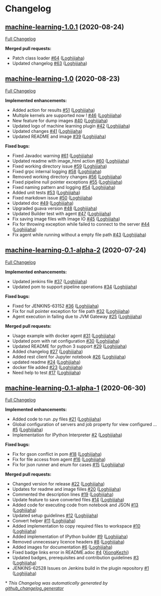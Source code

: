 # Changelog

## [machine-learning-1.0.1](https://github.com/jenkinsci/machine-learning-plugin/tree/machine-learning-1.0.1) (2020-08-24)

[Full Changelog](https://github.com/jenkinsci/machine-learning-plugin/compare/machine-learning-1.0...machine-learning-1.0.1)

**Merged pull requests:**

- Patch class loader [\#64](https://github.com/jenkinsci/machine-learning-plugin/pull/64) ([Loghijiaha](https://github.com/Loghijiaha))
- Updated changelog [\#63](https://github.com/jenkinsci/machine-learning-plugin/pull/63) ([Loghijiaha](https://github.com/Loghijiaha))

## [machine-learning-1.0](https://github.com/jenkinsci/machine-learning-plugin/tree/machine-learning-1.0) (2020-08-23)

[Full Changelog](https://github.com/jenkinsci/machine-learning-plugin/compare/machine-learning-0.1-alpha-2...machine-learning-1.0)

**Implemented enhancements:**

- Added action for results [\#51](https://github.com/jenkinsci/machine-learning-plugin/pull/51) ([Loghijiaha](https://github.com/Loghijiaha))
- Multiple kernels are supported now ! [\#46](https://github.com/jenkinsci/machine-learning-plugin/pull/46) ([Loghijiaha](https://github.com/Loghijiaha))
- New feature for dump images [\#40](https://github.com/jenkinsci/machine-learning-plugin/pull/40) ([Loghijiaha](https://github.com/Loghijiaha))
- Updated logo of machine learning plugin [\#42](https://github.com/jenkinsci/machine-learning-plugin/pull/42) ([Loghijiaha](https://github.com/Loghijiaha))
- Updated changes [\#41](https://github.com/jenkinsci/machine-learning-plugin/pull/41) ([Loghijiaha](https://github.com/Loghijiaha))
- Updated README and image [\#39](https://github.com/jenkinsci/machine-learning-plugin/pull/39) ([Loghijiaha](https://github.com/Loghijiaha))

**Fixed bugs:**

- Fixed Javadoc warning [\#61](https://github.com/jenkinsci/machine-learning-plugin/pull/61) ([Loghijiaha](https://github.com/Loghijiaha))
- Updated readme with image\_html action [\#60](https://github.com/jenkinsci/machine-learning-plugin/pull/60) ([Loghijiaha](https://github.com/Loghijiaha))
- Fixed working directory issue [\#59](https://github.com/jenkinsci/machine-learning-plugin/pull/59) ([Loghijiaha](https://github.com/Loghijiaha))
- Fixed grpc internal logging [\#58](https://github.com/jenkinsci/machine-learning-plugin/pull/58) ([Loghijiaha](https://github.com/Loghijiaha))
- Removed working directory changes [\#56](https://github.com/jenkinsci/machine-learning-plugin/pull/56) ([Loghijiaha](https://github.com/Loghijiaha))
- Fixed pipeline null pointer exceptions [\#55](https://github.com/jenkinsci/machine-learning-plugin/pull/55) ([Loghijiaha](https://github.com/Loghijiaha))
- Fixed naming pattern and logging [\#54](https://github.com/jenkinsci/machine-learning-plugin/pull/54) ([Loghijiaha](https://github.com/Loghijiaha))
- Added unit tests [\#53](https://github.com/jenkinsci/machine-learning-plugin/pull/53) ([Loghijiaha](https://github.com/Loghijiaha))
- Fixed markdown issue [\#50](https://github.com/jenkinsci/machine-learning-plugin/pull/50) ([Loghijiaha](https://github.com/Loghijiaha))
- Updated doc [\#49](https://github.com/jenkinsci/machine-learning-plugin/pull/49) ([Loghijiaha](https://github.com/Loghijiaha))
- Upgraded guava version [\#48](https://github.com/jenkinsci/machine-learning-plugin/pull/48) ([Loghijiaha](https://github.com/Loghijiaha))
- Updated Builder test with agent [\#47](https://github.com/jenkinsci/machine-learning-plugin/pull/47) ([Loghijiaha](https://github.com/Loghijiaha))
- Fix saving image files with Image IO [\#45](https://github.com/jenkinsci/machine-learning-plugin/pull/45) ([Loghijiaha](https://github.com/Loghijiaha))
- Fix for throwing exception while failed to connect to the server [\#44](https://github.com/jenkinsci/machine-learning-plugin/pull/44) ([Loghijiaha](https://github.com/Loghijiaha))
- Fix agent while running without a empty file path [\#43](https://github.com/jenkinsci/machine-learning-plugin/pull/43) ([Loghijiaha](https://github.com/Loghijiaha))

## [machine-learning-0.1-alpha-2](https://github.com/jenkinsci/machine-learning-plugin/tree/machine-learning-0.1-alpha-2) (2020-07-24)

[Full Changelog](https://github.com/jenkinsci/machine-learning-plugin/compare/machine-learning-0.1-alpha-1...machine-learning-0.1-alpha-2)

**Implemented enhancements:**

- Updated jenkins file [\#37](https://github.com/jenkinsci/machine-learning-plugin/pull/37) ([Loghijiaha](https://github.com/Loghijiaha))
- Updated pom to support pipeline operations [\#34](https://github.com/jenkinsci/machine-learning-plugin/pull/34) ([Loghijiaha](https://github.com/Loghijiaha))

**Fixed bugs:**

- Fixed for JENKINS-63152 [\#36](https://github.com/jenkinsci/machine-learning-plugin/pull/36) ([Loghijiaha](https://github.com/Loghijiaha))
- Fix for null pointer exception for file path [\#32](https://github.com/jenkinsci/machine-learning-plugin/pull/32) ([Loghijiaha](https://github.com/Loghijiaha))
- Agent execution in failing due to JVM Gateway  [\#25](https://github.com/jenkinsci/machine-learning-plugin/pull/25) ([Loghijiaha](https://github.com/Loghijiaha))

**Merged pull requests:**

- Usage example with docker agent [\#31](https://github.com/jenkinsci/machine-learning-plugin/pull/31) ([Loghijiaha](https://github.com/Loghijiaha))
- Updated pom with rat configuration [\#30](https://github.com/jenkinsci/machine-learning-plugin/pull/30) ([Loghijiaha](https://github.com/Loghijiaha))
- Updated README for python 3 support [\#29](https://github.com/jenkinsci/machine-learning-plugin/pull/29) ([Loghijiaha](https://github.com/Loghijiaha))
- Added changelog [\#27](https://github.com/jenkinsci/machine-learning-plugin/pull/27) ([Loghijiaha](https://github.com/Loghijiaha))
- Added rest client for Jupyter notebook [\#26](https://github.com/jenkinsci/machine-learning-plugin/pull/26) ([Loghijiaha](https://github.com/Loghijiaha))
- updated readme [\#24](https://github.com/jenkinsci/machine-learning-plugin/pull/24) ([Loghijiaha](https://github.com/Loghijiaha))
- docker file added [\#23](https://github.com/jenkinsci/machine-learning-plugin/pull/23) ([Loghijiaha](https://github.com/Loghijiaha))
- Need help to test [\#17](https://github.com/jenkinsci/machine-learning-plugin/pull/17) ([Loghijiaha](https://github.com/Loghijiaha))

## [machine-learning-0.1-alpha-1](https://github.com/jenkinsci/machine-learning-plugin/tree/machine-learning-0.1-alpha-1) (2020-06-30)

[Full Changelog](https://github.com/jenkinsci/machine-learning-plugin/compare/beda221c2ee7219e6de7a3aa88a7188c4cbc46a7...machine-learning-0.1-alpha-1)

**Implemented enhancements:**

- Added code to run .py files [\#21](https://github.com/jenkinsci/machine-learning-plugin/pull/21) ([Loghijiaha](https://github.com/Loghijiaha))
- Global configuration of servers and job property for view configured … [\#5](https://github.com/jenkinsci/machine-learning-plugin/pull/5) ([Loghijiaha](https://github.com/Loghijiaha))
- Implementation for IPython Interpreter [\#2](https://github.com/jenkinsci/machine-learning-plugin/pull/2) ([Loghijiaha](https://github.com/Loghijiaha))

**Fixed bugs:**

- Fix for gson conflict in pom [\#18](https://github.com/jenkinsci/machine-learning-plugin/pull/18) ([Loghijiaha](https://github.com/Loghijiaha))
- Fix for file access from agent [\#16](https://github.com/jenkinsci/machine-learning-plugin/pull/16) ([Loghijiaha](https://github.com/Loghijiaha))
- Fix for json runner and enum for cases [\#15](https://github.com/jenkinsci/machine-learning-plugin/pull/15) ([Loghijiaha](https://github.com/Loghijiaha))

**Merged pull requests:**

- Changed version for release [\#22](https://github.com/jenkinsci/machine-learning-plugin/pull/22) ([Loghijiaha](https://github.com/Loghijiaha))
- Updates for readme and image fiiles [\#20](https://github.com/jenkinsci/machine-learning-plugin/pull/20) ([Loghijiaha](https://github.com/Loghijiaha))
- Commented the description lines [\#19](https://github.com/jenkinsci/machine-learning-plugin/pull/19) ([Loghijiaha](https://github.com/Loghijiaha))
- Update feature to save converted files [\#14](https://github.com/jenkinsci/machine-learning-plugin/pull/14) ([Loghijiaha](https://github.com/Loghijiaha))
- Added code for executing code from notebook and JSON [\#13](https://github.com/jenkinsci/machine-learning-plugin/pull/13) ([Loghijiaha](https://github.com/Loghijiaha))
- Updated setup guidelines [\#12](https://github.com/jenkinsci/machine-learning-plugin/pull/12) ([Loghijiaha](https://github.com/Loghijiaha))
- Convert helper [\#11](https://github.com/jenkinsci/machine-learning-plugin/pull/11) ([Loghijiaha](https://github.com/Loghijiaha))
- Added implementation to copy required files to workspace [\#10](https://github.com/jenkinsci/machine-learning-plugin/pull/10) ([Loghijiaha](https://github.com/Loghijiaha))
- Added implementation of IPython builder [\#9](https://github.com/jenkinsci/machine-learning-plugin/pull/9) ([Loghijiaha](https://github.com/Loghijiaha))
- Removed unnecessary licence headers [\#8](https://github.com/jenkinsci/machine-learning-plugin/pull/8) ([Loghijiaha](https://github.com/Loghijiaha))
- Added images for documentation [\#6](https://github.com/jenkinsci/machine-learning-plugin/pull/6) ([Loghijiaha](https://github.com/Loghijiaha))
- Fixed badge links error in README.adoc [\#4](https://github.com/jenkinsci/machine-learning-plugin/pull/4) ([XiongKezhi](https://github.com/XiongKezhi))
- Updated badges, prerequisites and contribution guidelines [\#3](https://github.com/jenkinsci/machine-learning-plugin/pull/3) ([Loghijiaha](https://github.com/Loghijiaha))
- JENKINS-62528 Issues on Jenkins build in the plugin repository [\#1](https://github.com/jenkinsci/machine-learning-plugin/pull/1) ([Loghijiaha](https://github.com/Loghijiaha))



\* *This Changelog was automatically generated by [github_changelog_generator](https://github.com/github-changelog-generator/github-changelog-generator)*
